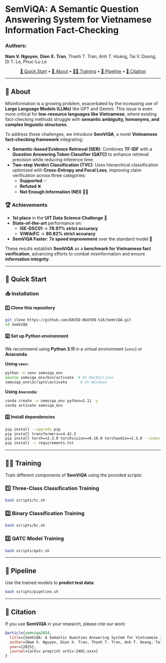 # **SemViQA: A Semantic Question Answering System for Vietnamese Information Fact-Checking**  

### **Authors**:  
**Nam V. Nguyen**, **Dien X. Tran**, Thanh T. Tran, Anh T. Hoang, Tai V. Duong, Di T. Le, Phuc-Lu Le 

<p align="center">
    <a href="#-quick-start">🚀 Quick Start</a> •
    <a href="#-about">📌 About</a> •
    <a href="#-training">🏋️‍♂️ Training</a> •
    <a href="#-pipeline">🧪 Pipeline</a> •
    <a href="#-citation">📖 Citation</a>
</p>  

---

## 📌 **About**  

Misinformation is a growing problem, exacerbated by the increasing use of **Large Language Models (LLMs)** like GPT and Gemini. This issue is even more critical for **low-resource languages like Vietnamese**, where existing fact-checking methods struggle with **semantic ambiguity, homonyms, and complex linguistic structures**.  

To address these challenges, we introduce **SemViQA**, a novel **Vietnamese fact-checking framework** integrating:  

- **Semantic-based Evidence Retrieval (SER)**: Combines **TF-IDF** with a **Question Answering Token Classifier (QATC)** to enhance retrieval precision while reducing inference time.  
- **Two-step Verdict Classification (TVC)**: Uses hierarchical classification optimized with **Cross-Entropy and Focal Loss**, improving claim verification across three categories:  
  - **Supported** ✅  
  - **Refuted** ❌  
  - **Not Enough Information (NEI)** 🤷‍♂️  

### **🏆 Achievements**
- **1st place** in the **UIT Data Science Challenge** 🏅  
- **State-of-the-art** performance on:  
  - **ISE-DSC01** → **78.97% strict accuracy**  
  - **ViWikiFC** → **80.82% strict accuracy**  
- **SemViQA Faster**: **7x speed improvement** over the standard model 🚀  

These results establish **SemViQA** as a **benchmark for Vietnamese fact verification**, advancing efforts to combat misinformation and ensure **information integrity**.  

---

## 🚀 **Quick Start**  

### 📥 **Installation**  

#### **1️⃣ Clone this repository**  
```bash
git clone https://github.com/DAVID-NGUYEN-S16/SemViQA.git
cd SemViQA
```

#### **2️⃣ Set up Python environment**  
We recommend using **Python 3.11** in a virtual environment (`venv`) or **Anaconda**.  

**Using `venv`:**  
```bash
python -m venv semviqa_env
source semviqa_env/bin/activate  # On MacOS/Linux
semviqa_env\Scripts\activate      # On Windows
```

**Using `Anaconda`:**  
```bash
conda create -n semviqa_env python=3.11 -y
conda activate semviqa_env
```

#### **3️⃣ Install dependencies**  
```bash
pip install --upgrade pip
pip install transformers==4.42.3
pip install torch==2.3.0 torchvision==0.18.0 torchaudio==2.3.0 --index-url https://download.pytorch.org/whl/cu118
pip install -r requirements.txt
```
---

## 🏋️‍♂️ **Training**  

Train different components of **SemViQA** using the provided scripts:  

### **1️⃣ Three-Class Classification Training**  
```bash
bash scripts/tc.sh
```

### **2️⃣ Binary Classification Training**  
```bash
bash scripts/bc.sh
```

### **3️⃣ QATC Model Training**  
```bash
bash scripts/qatc.sh
```

---

## 🧪 **Pipeline**  

Use the trained models to **predict test data**:  
```bash
bash scripts/pipeline.sh
```

---

## 📖 **Citation**  

If you use **SemViQA** in your research, please cite our work:  

```bibtex
@article{semviqa2024,
  title={SemViQA: A Semantic Question Answering System for Vietnamese Information Fact-Checking},
  author={Nam V. Nguyen, Dien X. Tran, Thanh T. Tran, Anh T. Hoang, Tai V. Duong, Di T. Le, Phuc-Lu Le },
  year={2025},
  journal={arXiv preprint arXiv:2402.xxxx}
}
``` 